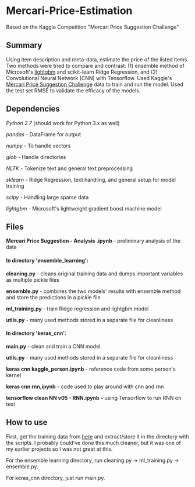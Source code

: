 # Mercari-Price-Estimation
Based on the Kaggle Competition "Mercari Price Suggestion Challenge"

## Summary

Using item description and meta-data, estimate the price of the listed items. Two methods were tried to compare and contrast: (1) ensemble method of Microsoft's [lightgbm](https://github.com/Microsoft/LightGBM) and scikit-learn Ridge Regression, and (2) Convolutional Neural Network (CNN) with Tensorflow. Used Kaggle's [Mercari Price Suggestion Challenge](https://www.kaggle.com/c/mercari-price-suggestion-challenge) data to train and run the model. Used the test set RMSE to validate the efficacy of the models. 

## Dependencies

*Python 2.7* (should work for Python 3.x as well)

*pandas* - DataFrame for output 

*numpy* - To handle vectors

*glob* - Handle directories

*NLTK* - Tokenize text and general text preprocessing

*sklearn* - Ridge Regression, text handling, and general setup for model training

*scipy* - Handling large sparse data

*lightgbm* - Microsoft's lightweight gradient boost machine model

## Files

**Mercari Price Suggestion - Analysis .ipynb** - preliminary analysis of the data 

#### In directory 'ensemble_learning':

**cleaning.py** - cleans original training data and dumps important variables as multiple pickle files

**ensemble.py** - combines the two models' results with ensemble method and store the predictions in a pickle file

**ml_training.py** - train Ridge regression and lightgbm model

**utils.py** - many used methods stored in a separate file for cleanliness

#### In directory 'keras_cnn':

**main.py** - clean and train a CNN model.

**utils.py** - many used methods stored in a separate file for cleanliness

**keras cnn kaggle_person.ipynb** - reference code from some person's kernel

**keras cnn rnn,ipynb** - code used to play around with cnn and rnn

**tensorflow clean NN v05 - RNN.ipynb** - using Tensorflow to run RNN on text  

## How to use

First, get the training data from [here](https://www.kaggle.com/c/mercari-price-suggestion-challenge/data) and extract/store it in the directory with the scripts. I probably could've done this much cleaner, but it was one of my earlier projects so I was not great at this.

For the ensemble learning directory, run cleaning.py -> ml_training.py -> ensemble.py.

For keras_cnn directory, just run main.py.

